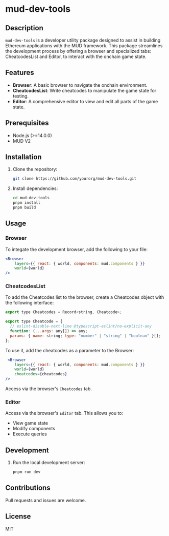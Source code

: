 # mud-dev-tools

## Description

`mud-dev-tools` is a developer utility package designed to assist in building Ethereum applications with the MUD framework. This package streamlines the development process by offering a browser and specialized tabs: CheatcodesList and Editor, to interact with the onchain game state.

## Features

- **Browser**: A basic browser to navigate the onchain environment.
- **CheatcodesList**: Write cheatcodes to manipulate the game state for testing.
- **Editor**: A comprehensive editor to view and edit all parts of the game state.

## Prerequisites

- Node.js (>=14.0.0)
- MUD V2

## Installation

1. Clone the repository:
   ```bash
   git clone https://github.com/yourorg/mud-dev-tools.git
   ```

2. Install dependencies:
   ```bash
   cd mud-dev-tools
   pnpm install
   pnpm build
   ```

## Usage

### Browser

To integate the development browser, add the following to your file:

```jsx
<Browser
    layers={{ react: { world, components: mud.components } }}
    world={world}
/>
```

### CheatcodesList
To add the Cheatcodes list to the browser, create a Cheatcodes object with the following interface:
```jsx
export type Cheatcodes = Record<string, Cheatcode>;

export type Cheatcode = {
  // eslint-disable-next-line @typescript-eslint/no-explicit-any
  function: (...args: any[]) => any;
  params: { name: string; type: "number" | "string" | "boolean" }[];
};
```

To use it, add the cheatcodes as a parameter to the Browser:
```jsx
 <Browser
    layers={{ react: { world, components: mud.components } }}
    world={world}
    cheatcodes={cheatcodes}
/>
```

Access via the browser's `Cheatcodes` tab.

### Editor

Access via the browser's `Editor` tab. This allows you to:

- View game state
- Modify components
- Execute queries

## Development

1. Run the local development server:
   ```bash
   pnpm run dev
   ```

## Contributions

Pull requests and issues are welcome.

## License

MIT

